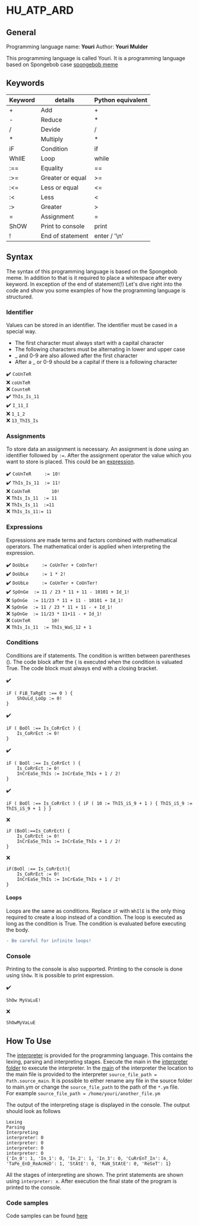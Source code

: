 # HU_ATP_ARD

## General
Programming language name:  **Youri**
Author:                     **Youri Mulder**

This programming language is called Youri. It is a programming language based on Spongebob case [spongebob meme](https://www.google.com/search?q=spongebob+mocking+meme&sxsrf=ALeKk01wwRb3FxAJ-eFPkkc8mbwIpe-exA:1588852253869&source=lnms&tbm=isch&sa=X&ved=2ahUKEwjqx8Tx16HpAhVGnaQKHQIcCF0Q_AUoAXoECA0QAw&biw=1920&bih=948#imgrc=1CN5p3lhOrjvXM)

## Keywords
| Keyword | details          | Python equivalent |
|---------|------------------|-------------------|
| +       | Add              | +                 |
| -       | Reduce           | *                 |
| /       | Devide           | /                 |
| *       | Multiply         | *                 |
| iF      | Condition        | if                |
| WhIlE   | Loop             | while             |
| :==     | Equality         | ==                |
| :>=     | Greater or equal | >=                |
| :<=     | Less or equal    | <=                |
| :<      | Less             | <                 |
| :>      | Greater          | >                 |
| =       | Assignment       | =                 |
| ShOW    | Print to console | print             |
| !       | End of statement | enter / '\n'      |

## Syntax
The syntax of this programming language is based on the Spongebob meme. In addition to that is it required to place a whitespace after every keyword. In exception of the end of statement(!) Let's dive right into the code and show you some examples of how the programming language is structured.

### Identifier
Values can be stored in an identifier. The identifier must be cased in a special way. 
* The first character must always start with a capital character
* The following characters must be alternating in lower and upper case
* _ and 0-9 are also allowed after the first character
* After a _ or 0-9 should be a capital if there is a following character

:heavy_check_mark:  `CoUnTeR` <br>
:x:                 `coUnTeR` <br>
:x:                 `CounteR` <br>
:heavy_check_mark:  `ThIs_Is_11` <br>
:heavy_check_mark:  `I_11_I` <br>
:x:                 `1_1_2` <br>
:x:                 `13_ThIS_Is` <br>


### Assignments
To store data an assignment is necessary. An assignment is done using an identifier followed by `:=`. After the assignment operator the value which you want to store is placed. This could be an [expression](#expressions).

:heavy_check_mark:  `CoUnTeR     := 10!` <br>
:heavy_check_mark:  `ThIs_Is_11  := 11!` <br>
:x:                 `CoUnTeR        10!` <br>
:x:                 `ThIs_Is_11  := 11` <br>
:x:                 `ThIs_Is_11  :=11` <br>
:x:                 `ThIs_Is_11:= 11` <br>


### Expressions
Expressions are made terms and factors combined with mathematical operators. The mathematical order is applied when interpreting the expression.

:heavy_check_mark:  `DoUbLe     := CoUnTer + CoUnTer!` <br>
:heavy_check_mark:  `DoUbLe     := 1 * 2!` <br>
:heavy_check_mark:  `DoUbLe     := CoUnTer + CoUnTer!` <br>
:heavy_check_mark:  `SpOnGe  := 11 / 23 * 11 + 11 - 10101 + Id_1!` <br>
:x:                 `SpOnGe  := 11/23 * 11 + 11 - 10101 + Id_1!` <br>
:x:                 `SpOnGe  := 11 / 23 * 11 + 11 - + Id_1!` <br>
:x:                 `SpOnGe  := 11/23 * 11+11 - + Id_1!` <br>
:x:                 `CoUnTeR        10!` <br>
:x:                 `ThIs_Is_11  := ThIs_WaS_12 + 1` <br>

### Conditions
Conditions are if statements. The condition is written between parentheses (). The code block after the { is executed when the condition is valuated True. The code block must always end with a closing bracket.

:heavy_check_mark: 
``` 
iF ( FiB_TaRgEt :== 0 ) {
    ShOuLd_LoOp := 0!
}
```

:heavy_check_mark: 
``` 
iF ( BoOl :== Is_CoRrEct ) {
    Is_CoRrEct := 0!
}
```

:heavy_check_mark: 
``` 
iF ( BoOl :== Is_CoRrEct ) {
    Is_CoRrEct := 0!
    InCrEaSe_ThIs := InCrEaSe_ThIs + 1 / 2!
}
```

:heavy_check_mark: 
``` 
iF ( BoOl :== Is_CoRrEct ) { iF ( 10 := ThIS_iS_9 + 1 ) { ThIS_iS_9 := ThIS_iS_9 + 1 } }
```

:x: 
``` 
iF (BoOl:==Is_CoRrEct) {
    Is_CoRrEct := 0!
    InCrEaSe_ThIs := InCrEaSe_ThIs + 1 / 2!
}
```

:x: 
``` 
iF(BoOl :== Is_CoRrEct){
    Is_CoRrEct := 0!
    InCrEaSe_ThIs := InCrEaSe_ThIs + 1 / 2!
}
```

#### Loops
Loops are the same as conditions. Replace `iF` with `WhIlE` is the only thing required to create a loop instead of a condition. The loop is executed as long as the condition is True. The condition is evaluated before executing the body.
```diff
- Be careful for infinite loops!
```

### Console
Printing to the console is also supported. Printing to the console is done using `ShOw`. It is possible to print expression.


:heavy_check_mark:  
``` 
ShOw MyVaLuE!
```
:x: 
``` 
ShOwMyVaLuE
```

## How To Use
The [interpreter](https://github.com/YouriMulder/HU_ATP_ARD/tree/master/interpreter) is provided for the programming language. This contains the lexing, parsing and interpreting stages. Execute the main in the [interpreter folder](https://github.com/YouriMulder/HU_ATP_ARD/tree/master/interpreter) to execute the interpreter. In the [main](https://github.com/YouriMulder/HU_ATP_ARD/blob/master/interpreter/main.py) of the interpreter the location to the main file is provided to the interpreter `source_file_path = Path.source_main`. It is possible to either rename any file in the source folder to main.ym or change the `source_file_path` to the path of the `*.ym` file. <br>
For example `source_file_path = /home/youri/another_file.ym`<br>

The output of the interpreting stage is displayed in the console. The output should look as follows

```
Lexing
Parsing
Interpreting
interpreter: 0
interpreter: 0
interpreter: 0
interpreter: 0
{'In_0': 1, 'In_1': 0, 'In_2': 1, 'In_3': 0, 'CuRrEnT_In': 4, 'TaPe_EnD_ReAcHeD': 1, 'StAtE': 0, 'RaN_StAtE': 0, 'ReSeT': 1}
```

All the stages of interpreting are shown. The print statements are shown using `interpreter: x`.
After execution the final state of the program is printed to the console.


### Code samples
Code samples can be found [here](https://github.com/YouriMulder/HU_ATP_ARD/tree/master/source)
